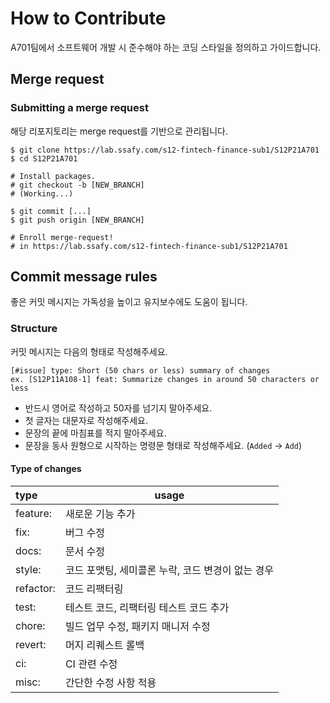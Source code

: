 # How to Contribute

A701팀에서 소프트웨어 개발 시 준수해야 하는 코딩 스타일을 정의하고 가이드합니다.

## Merge request

### Submitting a merge request

해당 리포지토리는 merge request를 기반으로 관리됩니다.

```
$ git clone https://lab.ssafy.com/s12-fintech-finance-sub1/S12P21A701
$ cd S12P21A701

# Install packages.
# git checkout -b [NEW_BRANCH]
# (Working...)

$ git commit [...]
$ git push origin [NEW_BRANCH]

# Enroll merge-request!
# in https://lab.ssafy.com/s12-fintech-finance-sub1/S12P21A701
```

## Commit message rules

좋은 커밋 메시지는 가독성을 높이고 유지보수에도 도움이 됩니다.

### Structure

커밋 메시지는 다음의 형태로 작성해주세요.

```
[#issue] type: Short (50 chars or less) summary of changes
ex. [S12P11A108-1] feat: Summarize changes in around 50 characters or less
```

-   반드시 영어로 작성하고 50자를 넘기지 말아주세요.
-   첫 글자는 대문자로 작성해주세요.
-   문장의 끝에 마침표를 적지 말아주세요.
-   문장을 동사 원형으로 시작하는 명령문 형태로 작성해주세요. (`Added` -> `Add`)

#### Type of changes

| type      | usage |
|:----------| --- |
| feature:  | 새로운 기능 추가 |
| fix:      | 버그 수정 |
| docs:     | 문서 수정 |
| style:    | 코드 포맷팅, 세미콜론 누락, 코드 변경이 없는 경우 |
| refactor: | 코드 리팩터링 |
| test:     | 테스트 코드, 리팩터링 테스트 코드 추가 |
| chore:    | 빌드 업무 수정, 패키지 매니저 수정 |
| revert:   | 머지 리퀘스트 롤백 |
| ci:       | CI 관련 수정 |
| misc:     | 간단한 수정 사항 적용 |
